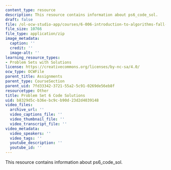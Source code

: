 ```yaml
---
content_type: resource
description: This resource contains information about ps6_code_sol.
draft: false
file: /ol-ocw-studio-app/courses/6-006-introduction-to-algorithms-fall-2011/b8329d5cb36ebc9cb90d23d2d4039148_ps6_code_sol.zip
file_size: 10766
file_type: application/zip
image_metadata:
  caption: ''
  credit: ''
  image-alt: ''
learning_resource_types:
- Problem Sets with Solutions
license: https://creativecommons.org/licenses/by-nc-sa/4.0/
ocw_type: OCWFile
parent_title: Assignments
parent_type: CourseSection
parent_uid: 7fd33342-3721-55a2-5c91-0269de56eb8f
resourcetype: Other
title: Problem Set 6 Code Solutions
uid: b8329d5c-b36e-bc9c-b90d-23d2d4039148
video_files:
  archive_url: ''
  video_captions_file: ''
  video_thumbnail_file: ''
  video_transcript_file: ''
video_metadata:
  video_speakers: ''
  video_tags: ''
  youtube_description: ''
  youtube_id: ''
---
```

This resource contains information about ps6_code_sol.